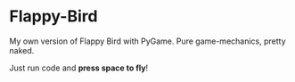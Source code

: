 # Flappy-Bird
My own version of Flappy Bird with PyGame. Pure game-mechanics, pretty naked.

Just run code and **press space to fly**!
